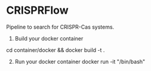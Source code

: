 # CRISPRFlow

Pipeline to search for CRISPR-Cas systems.

1) Build your docker container

cd container/docker && docker build -t <TAG> .

2) Run your docker container
docker run -it <TAG> "/bin/bash"
